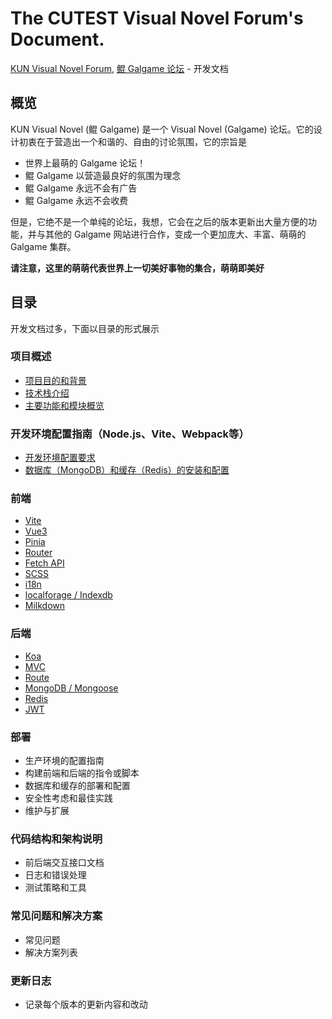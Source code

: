 # The CUTEST Visual Novel Forum's Document.

[KUN Visual Novel Forum](https://kungal.com), [鲲 Galgame 论坛](https://kungal.com) - 开发文档

## 概览

KUN Visual Novel (鲲 Galgame) 是一个 Visual Novel (Galgame) 论坛。它的设计初衷在于营造出一个和谐的、自由的讨论氛围，它的宗旨是

* 世界上最萌的 Galgame 论坛！
* 鲲 Galgame 以营造最良好的氛围为理念
* 鲲 Galgame 永远不会有广告
* 鲲 Galgame 永远不会收费

但是，它绝不是一个单纯的论坛，我想，它会在之后的版本更新出大量方便的功能，并与其他的 Galgame 网站进行合作，变成一个更加庞大、丰富、萌萌的 Galgame 集群。

**请注意，这里的萌萌代表世界上一切美好事物的集合，萌萌即美好**

## 目录

开发文档过多，下面以目录的形式展示

### 项目概述

* [项目目的和背景](overview/purpose)
* [技术栈介绍](overview/tech-stack)
* [主要功能和模块概览](overview/features)

### 开发环境配置指南（Node.js、Vite、Webpack等）

* [开发环境配置要求](configuration/setup)
* [数据库（MongoDB）和缓存（Redis）的安装和配置](configuration/db)

### 前端

* [Vite](frontend/vite)
* [Vue3](frontend/vue3)
* [Pinia](frontend/pinia)
* [Router](frontend/router)
* [Fetch API](frontend/fetch)
* [SCSS](frontend/scss)
* [i18n](frontend/i18n)
* [localforage / Indexdb](frontend/indexdb)
* [Milkdown](frontend/milkdown)

### 后端

* [Koa](backend/koa)
* [MVC](backend/mvc)
* [Route](backend/route)
* [MongoDB / Mongoose](backend/mongodb)
* [Redis](backend/redis)
* [JWT](backend/jwt)

### 部署

* 生产环境的配置指南
* 构建前端和后端的指令或脚本
* 数据库和缓存的部署和配置
* 安全性考虑和最佳实践
* 维护与扩展

### 代码结构和架构说明

* 前后端交互接口文档
* 日志和错误处理
* 测试策略和工具

### 常见问题和解决方案

* 常见问题
* 解决方案列表

### 更新日志

* 记录每个版本的更新内容和改动

